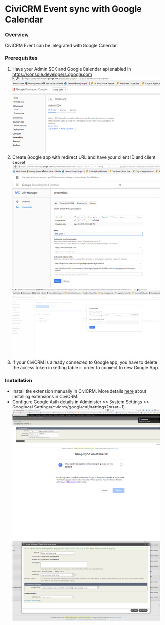 # CiviCRM Event sync with Google Calendar  #

### Overview ###

CiviCRM Event can be integrated with Google Calendar.

### Prerequisites ###
1. Have your Admin SDK and Google Calendar api enabled in https://console.developers.google.com
![Screenshot of googlegroup admin sdk](images/5.png)
2. Create Google app with redirect URL and have your client ID and client secret
![Screenshot of googlegroup redirect url](images/developer_console.png)
![Screenshot of googlegroup oauth](images/1_hidden.png)
3. If your CiviCRM is already connected to Google app, you have to delete the access token in setting table in order to connect to new Google App.

### Installation ###

* Install the extension manually in CiviCRM. More details [here](http://wiki.civicrm.org/confluence/display/CRMDOC/Extensions#Extensions-Installinganewextension) about installing extensions in CiviCRM.
* Configure Google Auth details in Administer >> System Settings >> Googlecal Settings(civicrm/googlecal/settings?reset=1)
![Screenshot of civicrm setting](images/civi_google_group_setting.png)
![Screenshot of civicrm google connect](images/3.png)
![Screenshot of civicrm group setting](images/group_setting.png)
